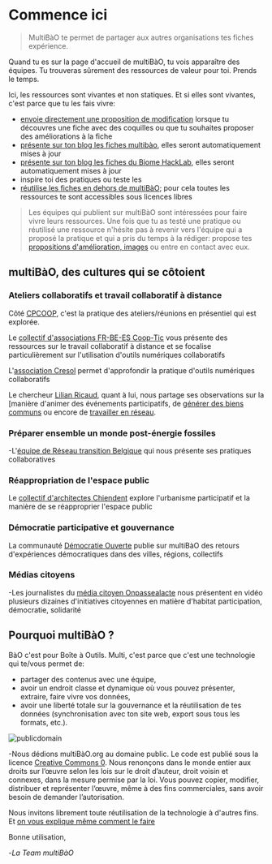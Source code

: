# Commence ici
 
> MultiBàO te permet de partager aux autres organisations tes fiches expérience.  
 
Quand tu es sur la page d'accueil de multiBàO, tu vois apparaître des équipes. Tu trouveras sûrement des ressources de valeur pour toi. Prends le temps. 
 
 Ici, les ressources sont vivantes et non statiques. Et si elles sont vivantes, c'est parce que tu les fais vivre:
* [envoie directement une proposition de modification](http://www.multibao.org/#multibao/documentation/blob/master/fiches/proposer_modification.md) lorsque tu découvres une fiche avec des coquilles ou que tu souhaites proposer des améliorations à la fiche
* [présente sur ton blog les fiches multibào](http://www.multibao.org/#multibao/documentation/blob/master/fiches/integrer_fiche_site.md), elles seront automatiquement mises à jour
* [présente sur ton blog les fiches du Biome HackLab](http://www.multibao.org/#multibao/documentation/blob/master/fiches/integrer_fiche_site.md), elles seront automatiquement mises à jour
* inspire toi des pratiques ou teste les
* [réutilise les fiches en dehors de multiBàO](http://multibao.org/#multibao/documentation/blob/master/fiches/choisir_licence_libre.md); pour cela toutes les ressources te sont accessibles sous licences libres

 
> Les équipes qui publient sur multiBàO sont intéressées pour faire vivre leurs ressources. Une fois que tu as testé une pratique ou réutilisé une ressource n'hésite pas à revenir vers l'équipe qui a proposé la pratique et qui a pris du temps à la rédiger: propose tes [propositions d'amélioration, images](http://www.multibao.org/#multibao/documentation/blob/master/fiches/proposer_modification.md) ou entre en contact avec eux. 

 
## multiBàO, des cultures qui se côtoient
 
### Ateliers collaboratifs et travail collaboratif à distance

Côté [CPCOOP](http://multibao.org/#cpcoop), c'est la pratique des ateliers/réunions en présentiel qui est explorée. 

Le [collectif d'associations FR-BE-ES Coop-Tic](http://multibao.org/#supagroflorac/cooptic/tree/master/contributions) vous présente des ressources sur le travail collaboratif à distance et se focalise particulièrement sur l'utilisation d'outils numériques collaboratifs

L'[association Cresol](http://multibao.org/#RomainLalande/Cre-sol) permet d'approfondir la pratique d'outils numériques collaboratifs
 
Le chercheur [Lilian Ricaud](http://multibao.org/#lilianricaud/travail-en-reseau), quant à lui, nous partage ses observations sur la [manière d'animer des événements participatifs, de [générer des biens communs](http://multibao.org/#lilianricaud/minga) ou encore de [travailler en réseau](http://multibao.org/#lilianricaud/travail-en-reseau).
 
### Préparer ensemble un monde post-énergie fossiles 
 
-L'[équipe de Réseau transition Belgique](http://multibao.org/#reseautransitionwb) qui nous présente ses pratiques collaboratives

 
### Réappropriation de l'espace public 
 
Le [collectif d'architectes Chiendent](http://multibao.org/#chiendent) explore l'urbanisme participatif et la manière de se réapproprier l'espace public

 
### Démocratie participative et gouvernance 
 
La communauté [Démocratie Ouverte](http://multibao.org/#alecoz/democratie_ouverte/tree/master/contributions) publie sur multiBàO des retours d'expériences démocratiques dans des villes, régions, collectifs

 
### Médias citoyens
 
-Les journalistes du [média citoyen Onpassealacte](http://http://multibao.org/#onpassealacte) nous présentent en vidéo plusieurs dizaines d'initiatives citoyennes en matière d'habitat participation, démocratie, solidarité

 
## Pourquoi multiBàO ?
 
BàO c'est pour Boîte à Outils. Multi, c'est parce que c'est une technologie qui te/vous  permet de:

 * partager des contenus avec une équipe,
 * avoir un endroit classe et dynamique où vous pouvez présenter, extraire, faire vivre vos données,
 * avoir une liberté totale sur la gouvernance et la réutilisation de tes données (synchronisation avec ton site web, export sous tous les formats, etc.).

 
 ![publicdomain](https://licensebuttons.net/p/zero/1.0/88x31.png)
 
-Nous dédions multiBàO.org au domaine public. Le code est publié sous la licence [Creative Commons 0](https://creativecommons.org/publicdomain/zero/1.0/deed.fr). Nous renonçons dans le monde entier aux droits sur l’œuvre selon les lois sur le droit d’auteur, droit voisin et connexes, dans la mesure permise par la loi. Vous pouvez copier, modifier, distribuer et représenter l’œuvre, même à des fins commerciales, sans avoir besoin de demander l’autorisation.

 
 Nous invitons librement toute réutilisation de la technologie à d'autres fins. 
 Et [on vous explique même comment le faire](https://github.com/daktary-team/daktary)
 
 Bonne utilisation,
 
-*La Team multiBàO*



